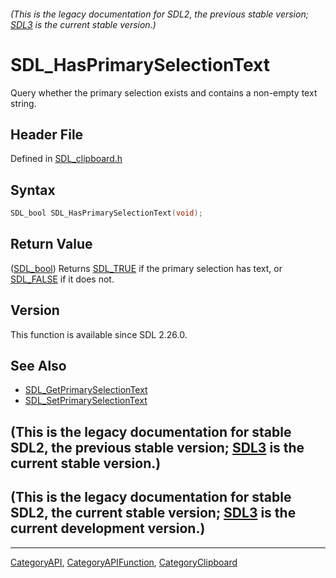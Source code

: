 ###### (This is the legacy documentation for SDL2, the previous stable version; [SDL3](https://wiki.libsdl.org/SDL3/) is the current stable version.)
# SDL_HasPrimarySelectionText

Query whether the primary selection exists and contains a non-empty text string.

## Header File

Defined in [SDL_clipboard.h](https://github.com/libsdl-org/SDL/blob/SDL2/include/SDL_clipboard.h)

## Syntax

```c
SDL_bool SDL_HasPrimarySelectionText(void);
```

## Return Value

([SDL_bool](SDL_bool)) Returns [SDL_TRUE](SDL_TRUE) if the primary
selection has text, or [SDL_FALSE](SDL_FALSE) if it does not.

## Version

This function is available since SDL 2.26.0.

## See Also

- [SDL_GetPrimarySelectionText](SDL_GetPrimarySelectionText)
- [SDL_SetPrimarySelectionText](SDL_SetPrimarySelectionText)


## (This is the legacy documentation for stable SDL2, the previous stable version; [SDL3](https://wiki.libsdl.org/SDL3/) is the current stable version.)



## (This is the legacy documentation for stable SDL2, the current stable version; [SDL3](https://wiki.libsdl.org/SDL3/) is the current development version.)



----
[CategoryAPI](CategoryAPI), [CategoryAPIFunction](CategoryAPIFunction), [CategoryClipboard](CategoryClipboard)


